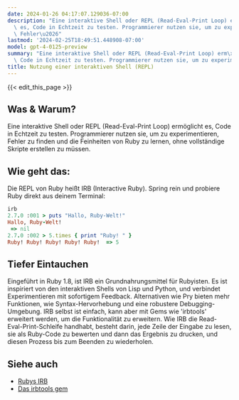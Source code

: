 ```yaml
---
date: 2024-01-26 04:17:07.129036-07:00
description: "Eine interaktive Shell oder REPL (Read-Eval-Print Loop) erm\xF6glicht\
  \ es, Code in Echtzeit zu testen. Programmierer nutzen sie, um zu experimentieren,\
  \ Fehler\u2026"
lastmod: '2024-02-25T18:49:51.448908-07:00'
model: gpt-4-0125-preview
summary: "Eine interaktive Shell oder REPL (Read-Eval-Print Loop) erm\xF6glicht es,\
  \ Code in Echtzeit zu testen. Programmierer nutzen sie, um zu experimentieren, Fehler\u2026"
title: Nutzung einer interaktiven Shell (REPL)
---
```


{{< edit_this_page >}}

## Was & Warum?
Eine interaktive Shell oder REPL (Read-Eval-Print Loop) ermöglicht es, Code in Echtzeit zu testen. Programmierer nutzen sie, um zu experimentieren, Fehler zu finden und die Feinheiten von Ruby zu lernen, ohne vollständige Skripte erstellen zu müssen.

## Wie geht das:
Die REPL von Ruby heißt IRB (Interactive Ruby). Spring rein und probiere Ruby direkt aus deinem Terminal:

```Ruby
irb
2.7.0 :001 > puts "Hallo, Ruby-Welt!"
Hallo, Ruby-Welt!
 => nil
2.7.0 :002 > 5.times { print "Ruby! " }
Ruby! Ruby! Ruby! Ruby! Ruby!  => 5
```

## Tiefer Eintauchen
Eingeführt in Ruby 1.8, ist IRB ein Grundnahrungsmittel für Rubyisten. Es ist inspiriert von den interaktiven Shells von Lisp und Python, und verbindet Experimentieren mit sofortigem Feedback. Alternativen wie Pry bieten mehr Funktionen, wie Syntax-Hervorhebung und eine robustere Debugging-Umgebung. IRB selbst ist einfach, kann aber mit Gems wie 'irbtools' erweitert werden, um die Funktionalität zu erweitern. Wie IRB die Read-Eval-Print-Schleife handhabt, besteht darin, jede Zeile der Eingabe zu lesen, sie als Ruby-Code zu bewerten und dann das Ergebnis zu drucken, und diesen Prozess bis zum Beenden zu wiederholen.

## Siehe auch
- [Rubys IRB](https://ruby-doc.org/stdlib-2.7.0/libdoc/irb/rdoc/IRB.html)
- [Das irbtools gem](https://github.com/janlelis/irbtools)

